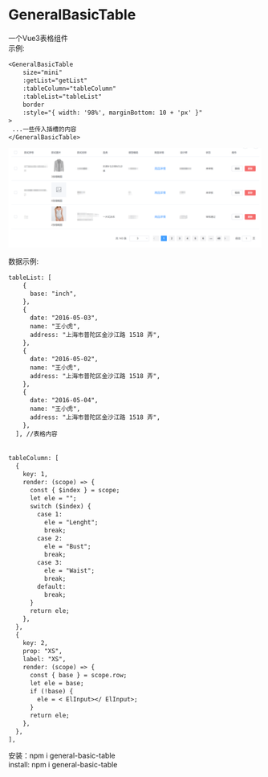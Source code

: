 
# GeneralBasicTable

一个Vue3表格组件 <br/>
示例:

    <GeneralBasicTable
        size="mini"
        :getList="getList"
        :tableColumn="tableColumn"
        :tableList="tableList"
        border
        :style="{ width: '98%', marginBottom: 10 + 'px' }"
    >
     ...一些传入插槽的内容
    </GeneralBasicTable>

![image](https://raw.githubusercontent.com/Alan1034/PicturesServer/main/PicGo_imgs/202108231121814.png?token=AICSKHTT6CTUIOLWOWTTICTBEMNFK)

数据示例:

    tableList: [
        {
          base: "inch",
        },
        {
          date: "2016-05-03",
          name: "王小虎",
          address: "上海市普陀区金沙江路 1518 弄",
        },
        {
          date: "2016-05-02",
          name: "王小虎",
          address: "上海市普陀区金沙江路 1518 弄",
        },
        {
          date: "2016-05-04",
          name: "王小虎",
          address: "上海市普陀区金沙江路 1518 弄",
        },
      ], //表格内容


    tableColumn: [
      {
        key: 1,
        render: (scope) => {
          const { $index } = scope;
          let ele = "";
          switch ($index) {
            case 1:
              ele = "Lenght";
              break;
            case 2:
              ele = "Bust";
              break;
            case 3:
              ele = "Waist";
              break; 
            default:
              break;
          }
          return ele;
        },
      },
      {
        key: 2,
        prop: "XS",
        label: "XS",
        render: (scope) => {
          const { base } = scope.row;
          let ele = base;
          if (!base) {
            ele = < ElInput></ ElInput>;
          }
          return ele;
        },
      },
    ],

安装：npm i general-basic-table<br/>
install: npm i general-basic-table